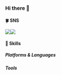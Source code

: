 ### Hi there 👋


#### :four_leaf_clover: SNS

<a href = "https://ee2ee2.tistory.com//"><img src="https://img.shields.io/badge/TechBlog-000000?style=flat-square&logo=Blogger&logoColor=white"/></a><a href = "mailto:﻿jung2uncan@gmail.com"><img src="https://img.shields.io/badge/jung2uncan@gmail.com-EA4335?style=flat-square&logo=Gmail&logoColor=white"/></a>



#### :muscle: Skills

##### Platforms & Languages



##### Tools

<!--
**jung2uncan/jung2uncan** is a ✨ _special_ ✨ repository because its `README.md` (this file) appears on your GitHub profile.

Here are some ideas to get you started:

- 🔭 I’m currently working on ...
- 🌱 I’m currently learning ...
- 👯 I’m looking to collaborate on ...
- 🤔 I’m looking for help with ...
- 💬 Ask me about ...
- 📫 How to reach me: ...
- 😄 Pronouns: ...
- ⚡ Fun fact: ...
-->
